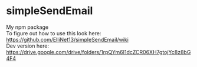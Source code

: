 # simpleSendEmail
My npm package <br>
To figure out how to use this look here: https://github.com/ElliNet13/simpleSendEmail/wiki <br>
Dev version here: https://drive.google.com/drive/folders/1rpQYm6I1dcZCR06XH7gtojYc8z8bG4F4
